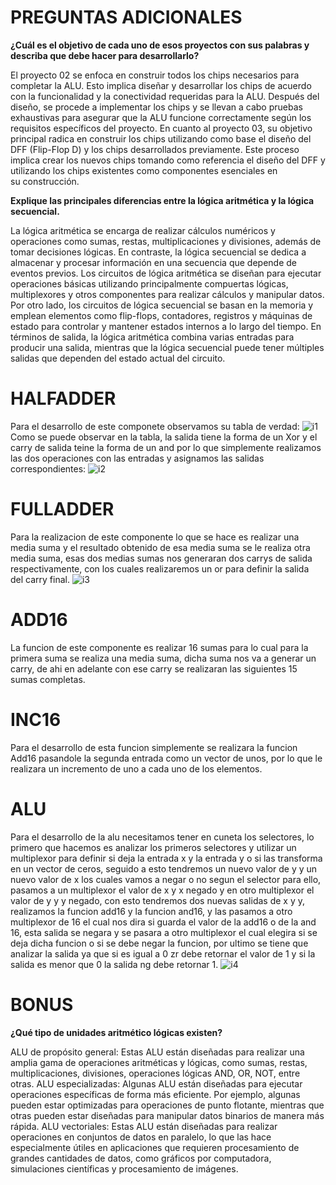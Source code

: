# PREGUNTAS ADICIONALES

**¿Cuál es el objetivo de cada uno de esos proyectos con sus palabras y describa que debe hacer para desarrollarlo?**

El proyecto 02 se enfoca en construir todos los chips necesarios para completar la ALU. Esto implica diseñar y desarrollar los chips de acuerdo con la funcionalidad y la conectividad requeridas para la ALU. Después del diseño, se procede a implementar los chips y se llevan a cabo pruebas exhaustivas para asegurar que la ALU funcione correctamente según los requisitos específicos del proyecto.
En cuanto al proyecto 03, su objetivo principal radica en construir los chips utilizando como base el diseño del DFF (Flip-Flop D) y los chips desarrollados previamente. Este proceso implica crear los nuevos chips tomando como referencia el diseño del DFF y utilizando los chips existentes como componentes esenciales en su construcción.

**Explique las principales diferencias entre la lógica aritmética y la lógica secuencial.**

La lógica aritmética se encarga de realizar cálculos numéricos y operaciones como sumas, restas, multiplicaciones y divisiones, además de tomar decisiones lógicas. En contraste, la lógica secuencial se dedica a almacenar y procesar información en una secuencia que depende de eventos previos.
Los circuitos de lógica aritmética se diseñan para ejecutar operaciones básicas utilizando principalmente compuertas lógicas, multiplexores y otros componentes para realizar cálculos y manipular datos. Por otro lado, los circuitos de lógica secuencial se basan en la memoria y emplean elementos como flip-flops, contadores, registros y máquinas de estado para controlar y mantener estados internos a lo largo del tiempo.
En términos de salida, la lógica aritmética combina varias entradas para producir una salida, mientras que la lógica secuencial puede tener múltiples salidas que dependen del estado actual del circuito.



# HALFADDER
Para el desarrollo de este componete observamos su tabla de verdad:
![i1](https://github.com/Fitman22/ArchiTech/assets/70348839/e7d22c49-159d-4123-a2c8-78b8bca3caea)
Como se puede observar en la tabla, la salida tiene la forma de un Xor y el carry de salida teine la forma de un and por lo que simplemente realizamos las dos operaciones con las entradas y asignamos las salidas correspondientes:
![i2](https://github.com/Fitman22/ArchiTech/assets/70348839/9da0ded8-0613-441c-8d87-b6ddea76ee77)

# FULLADDER
Para la realizacion de este componente lo que se hace es realizar una media suma y el resultado obtenido de esa media suma se le realiza otra media suma, esas dos medias sumas nos generaran dos carrys de salida respectivamente, con los cuales realizaremos un or para definir la salida del carry final.
![i3](https://github.com/Fitman22/ArchiTech/assets/70348839/d86f72e3-0e67-4646-b68a-112614664487)

# ADD16
La funcion de este componente es realizar 16 sumas para lo cual para la primera suma se realiza una media suma, dicha suma nos va a generar un carry, de ahi en adelante con ese carry se realizaran las siguientes 15 sumas completas.
# INC16
Para el desarrollo de esta funcion simplemente se realizara la funcion Add16 pasandole la segunda entrada como un vector de unos, por lo que le realizara un incremento de uno a cada uno de los elementos.
# ALU 
Para el desarrollo de la alu necesitamos tener en cuneta los selectores, lo primero que hacemos es analizar los primeros selectores y utilizar un multiplexor para definir si deja la entrada x y la entrada y o si las transforma en un vector de ceros, seguido a esto tendremos un nuevo valor de y y un nuevo valor de x los cuales vamos a negar o no segun el selector para ello, pasamos a un multiplexor el valor de x y x negado y en otro multiplexor el valor de y y y negado, con esto tendremos dos nuevas salidas de x y y, realizamos la funcion add16 y la funcion and16, y las pasamos a otro multiplexor de 16 el cual nos dira si guarda el valor de la add16 o de la and 16, esta salida se negara y se pasara a otro multiplexor el cual elegira si se deja dicha funcion o si se debe negar la funcion, por ultimo se tiene que analizar la salida ya que si es igual a 0 zr debe retornar el valor de 1 y si la salida es menor que 0 la salida ng debe retornar 1.
![i4](https://github.com/Fitman22/ArchiTech/assets/70348839/4fe6563a-66f8-45e6-a59a-b8a53687aa16)
# BONUS
**¿Qué tipo de unidades aritmético lógicas existen?**

ALU de propósito general: Estas ALU están diseñadas para realizar una amplia gama de operaciones aritméticas y lógicas, como sumas, restas, multiplicaciones, divisiones, operaciones lógicas AND, OR, NOT, entre otras.
ALU especializadas: Algunas ALU están diseñadas para ejecutar operaciones específicas de forma más eficiente. Por ejemplo, algunas pueden estar optimizadas para operaciones de punto flotante, mientras que otras pueden estar diseñadas para manipular datos binarios de manera más rápida.
ALU vectoriales: Estas ALU están diseñadas para realizar operaciones en conjuntos de datos en paralelo, lo que las hace especialmente útiles en aplicaciones que requieren procesamiento de grandes cantidades de datos, como gráficos por computadora, simulaciones científicas y procesamiento de imágenes.

